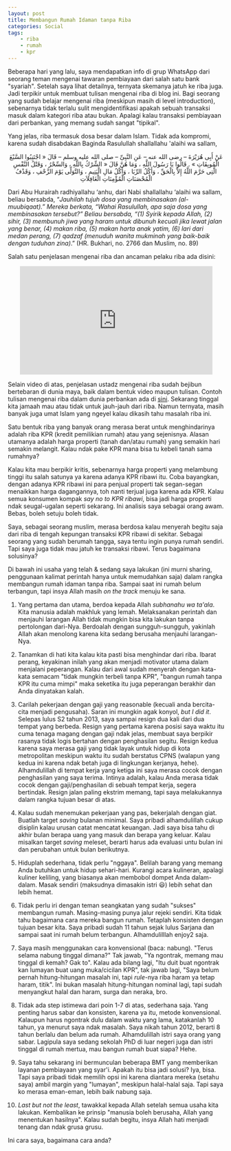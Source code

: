 ```yaml
---
layout: post
title: Membangun Rumah Idaman tanpa Riba
categories: Social
tags:
    - riba
    - rumah
    - kpr
---
```


Beberapa hari yang lalu, saya mendapatkan info di grup WhatsApp dari seorang teman mengenai tawaran pembiayaan dari salah satu bank "syariah". Setelah saya lihat detailnya, ternyata skemanya jatuh ke riba juga. Jadi terpikir untuk membuat tulisan mengenai riba di blog ini. Bagi seorang yang sudah belajar mengenai riba (meskipun masih di level introduction), sebenarnya tidak terlalu sulit mengidentifikasi apakah sebuah transaksi masuk dalam kategori riba atau bukan. Apalagi kalau transaksi pembiayaan dari perbankan, yang memang sudah sangat "tipikal". 

Yang jelas, riba termasuk dosa besar dalam Islam. Tidak ada kompromi, karena sudah disabdakan Baginda Rasulullah shallallahu 'alaihi wa sallam,

<center>
عَنْ أَبِى هُرَيْرَةَ – رضى الله عنه – عَنِ النَّبِىِّ – صلى الله عليه وسلم – قَالَ « اجْتَنِبُوا السَّبْعَ الْمُوبِقَاتِ » . قَالُوا يَا رَسُولَ اللَّهِ ، وَمَا هُنَّ قَالَ « الشِّرْكُ بِاللَّهِ ، وَالسِّحْرُ ، وَقَتْلُ النَّفْسِ الَّتِى حَرَّمَ اللَّهُ إِلاَّ بِالْحَقِّ ، وَأَكْلُ الرِّبَا ، وَأَكْلُ مَالِ الْيَتِيمِ ، وَالتَّوَلِّى يَوْمَ الزَّحْفِ ، وَقَذْفُ الْمُحْصَنَاتِ الْمُؤْمِنَاتِ الْغَافِلاَتِ
</center>

Dari Abu Hurairah radhiyallahu ‘anhu, dari Nabi shallallahu ‘alaihi wa sallam, beliau bersabda, “*Jauhilah tujuh dosa yang membinasakan (al-muubiqaat).” Mereka berkata, “Wahai Rasulullah, apa saja dosa yang membinasakan tersebut?” Beliau bersabda, “(1) Syirik kepada Allah, (2) sihir, (3) membunuh jiwa yang haram untuk dibunuh kecuali jika lewat jalan yang benar, (4) makan riba, (5) makan harta anak yatim, (6) lari dari medan perang, (7) qadzaf (menuduh wanita mukminah yang baik-baik dengan tuduhan zina)*.” (HR. Bukhari, no. 2766 dan Muslim, no. 89)

Salah satu penjelasan mengenai riba dan ancaman pelaku riba ada disini:

<div align="center" class="video-container">
<iframe width="448" height="252" src="https://www.youtube.com/embed/AYJyaUKHeaE" title="YouTube video player" frameborder="0" allow="accelerometer; autoplay; clipboard-write; encrypted-media; gyroscope; picture-in-picture" allowfullscreen></iframe>
</div>

Selain video di atas, penjelasan ustadz mengenai riba sudah bejibun bertebaran di dunia maya, baik dalam bentuk video maupun tulisan. Contoh tulisan mengenai riba dalam dunia perbankan ada di <a href="https://pengusahamuslim.com/4744-pinjaman-bank-bukan-uang-haram.html" target="_blank">sini</a>. Sekarang tinggal kita jamaah mau atau tidak untuk jauh-jauh dari riba. Namun ternyata, masih banyak juga umat Islam yang ngeyel kalau dikasih tahu masalah riba ini.

Satu bentuk riba yang banyak orang merasa berat untuk menghindarinya adalah riba KPR (kredit pemilikian rumah) atau yang sejenisnya. Alasan utamanya adalah harga properti (tanah dan/atau rumah) yang semakin hari semakin melangit. Kalau ndak pake KPR mana bisa tu kebeli tanah sama rumahnya? 

Kalau kita mau berpikir kritis, sebenarnya harga properti yang melambung tinggi itu salah satunya ya karena adanya KPR ribawi itu. Coba bayangkan, dengan adanya KPR ribawi ini para penjual properti tak segan-segan menaikkan harga dagangannya, toh nanti terjual juga karena ada KPR. Kalau semua konsumen kompak *say no to KPR ribawi*, bisa jadi harga properti ndak seugal-ugalan seperti sekarang. Ini analisis saya sebagai orang awam. Bebas, boleh setuju boleh tidak.

Saya, sebagai seorang muslim, merasa berdosa kalau menyerah begitu saja dari riba di tengah kepungan transaksi KPR ribawi di sekitar. Sebagai seorang yang sudah berumah tangga, saya tentu ingin punya rumah sendiri. Tapi saya juga tidak mau jatuh ke transaksi ribawi. Terus bagaimana solusinya? 

Di bawah ini usaha yang telah & sedang saya lakukan (ini murni sharing, penggunaan kalimat perintah hanya untuk memudahkan saja) dalam rangka membangun rumah idaman tanpa riba. Sampai saat ini rumah belum terbangun, tapi insya Allah masih *on the track* menuju ke sana.

1. Yang pertama dan utama, berdoa kepada Allah *subhanahu wa ta'ala*. Kita manusia adalah makhluk yang lemah. Melaksanakan perintah dan menjauhi larangan Allah tidak mungkin bisa kita lakukan tanpa pertolongan dari-Nya. Berdoalah dengan sungguh-sungguh, yakinlah Allah akan menolong karena kita sedang berusaha menjauhi larangan-Nya.

2. Tanamkan di hati kita kalau kita pasti bisa menghindar dari riba. Ibarat perang, keyakinan inilah yang akan menjadi motivator utama dalam menjalani peperangan. Kalau dari awal sudah menyerah dengan kata-kata semacam "tidak mungkin terbeli tanpa KPR", "bangun rumah tanpa KPR itu cuma mimpi" maka seketika itu juga peperangan berakhir dan Anda dinyatakan kalah. 

3. Carilah pekerjaan dengan gaji yang reasonable (kecuali anda bercita-cita menjadi pengusaha). Saran ini mungkin agak konyol, *but I did it*. Selepas lulus S2 tahun 2013, saya sampai resign dua kali dari dua tempat yang berbeda. Resign yang pertama karena posisi saya waktu itu cuma tenaga magang dengan gaji ndak jelas, membuat saya berpikir rasanya tidak logis bertahan dengan penghasilan segitu. Resign kedua karena saya merasa gaji yang tidak layak untuk hidup di kota metropolitan meskipun waktu itu sudah berstatus CPNS (walapun yang kedua ini karena ndak betah juga di lingkungan kerjanya, hehe). Alhamdulillah di tempat kerja yang ketiga ini saya merasa cocok dengan penghasilan yang saya terima. Intinya adalah, kalau Anda merasa tidak cocok dengan gaji/penghasilan di sebuah tempat kerja, segera bertindak. Resign jalan paling ekstrim memang, tapi saya melakukannya dalam rangka tujuan besar di atas.

4. Kalau sudah menemukan pekerjaan yang pas, bekerjalah dengan giat. Buatlah target *saving* bulanan minimal. Saya pribadi alhamdulillah cukup disiplin kalau urusan catat mencatat keuangan. Jadi saya bisa tahu di akhir bulan berapa uang yang masuk dan berapa yang keluar. Kalau misalkan target *saving* meleset, berarti harus ada evaluasi untu bulan ini dan perubahan untuk bulan berikutnya.

5. Hiduplah sederhana, tidak perlu "nggaya". Belilah barang yang memang Anda butuhkan untuk hidup sehari-hari. Kurangi acara kulineran, apalagi kuliner keliling, yang biasanya akan membobol dompet Anda dalam-dalam. Masak sendiri (maksudnya dimasakin istri 😃) lebih sehat dan lebih hemat.

6. Tidak perlu iri dengan teman seangkatan yang sudah "sukses" membangun rumah. Masing-masing punya jalur rejeki sendiri. Kita tidak tahu bagaimana cara mereka bangun rumah. Tetaplah konsisten dengan tujuan besar kita. Saya pribadi sudah 11 tahun sejak lulus Sarjana dan sampai saat ini rumah belum terbangun. Alhamdulilllah enjoy2 saja.

7. Saya masih menggunakan cara konvensional (baca: nabung). "Terus selama nabung tinggal dimana?" Tak jawab, "Ya ngontrak, memang mau tinggal di kemah? Gak to". Kalau ada bilang lagi, "Itu duit buat ngontrak kan lumayan buat uang muka/cicilan KPR", tak jawab lagi, "Saya belum pernah hitung-hitungan masalah ini, tapi *rule*-nya riba haram ya tetap haram, titik". Ini bukan masalah hitung-hitungan nominal lagi, tapi sudah menyangkut halal dan haram, surga dan neraka, bro.

8. Tidak ada step istimewa dari poin 1-7 di atas, sederhana saja. Yang penting harus sabar dan konsisten, karena ya itu, metode konvensional. Kalaupun harus ngontrak dulu dalam waktu yang lama, katakanlah 10 tahun, ya menurut saya ndak masalah. Saya nikah tahun 2012, berarti 8 tahun berlalu dan belum ada rumah. Alhamdulillah istri saya orang yang sabar. Lagipula saya sedang sekolah PhD di luar negeri juga dan istri tinggal di rumah mertua, mau bangun rumah buat siapa? Hehe.

9. Saya tahu sekarang ini bermunculan beberapa BMT yang memberikan layanan pembiayaan yang syar'i. Apakah itu bisa jadi solusi? Iya, bisa. Tapi saya pribadi tidak memilih opsi ini karena diantara mereka (setahu saya) ambil margin yang "lumayan", meskipun halal-halal saja. Tapi saya ko merasa eman-eman, lebih baik nabung saja.

10. *Last but not the least*, tawakkal kepada Allah setelah semua usaha kita lakukan. Kembalikan ke prinsip "manusia boleh berusaha, Allah yang menentukan hasilnya". Kalau sudah begitu, insya Allah hati menjadi tenang dan ndak grusa grusu.

Ini cara saya, bagaimana cara anda?